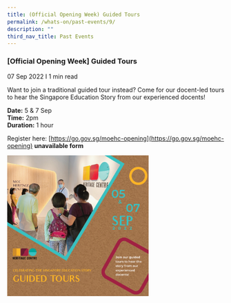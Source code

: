 ```yaml
---
title: (Official Opening Week) Guided Tours
permalink: /whats-on/past-events/9/
description: ""
third_nav_title: Past Events
---
```

### **[Official Opening Week] Guided Tours**
07 Sep 2022&nbsp;I 1 min read

Want to join a traditional guided tour instead? Come for our docent-led tours to hear the Singapore Education Story from our experienced docents!

**Date:**&nbsp;5 &amp; 7 Sep<br>
**Time:**&nbsp;2pm<br>
**Duration:**&nbsp;1 hour

Register here:&nbsp;[https://go.gov.sg/moehc-opening](https://go.gov.sg/moehc-opening) **unavailable form**

<p><a href="/images/pastevent9.png">  
<img style="width:65%" src="/images/pastevent9.png">  
</a></p>
